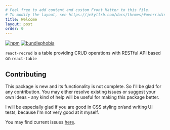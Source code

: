 ```yaml
---
# Feel free to add content and custom Front Matter to this file.
# To modify the layout, see https://jekyllrb.com/docs/themes/#overriding-theme-defaults
title: Welcome
layout: post
order: 0
---
```

[![npm](https://img.shields.io/npm/dt/react-recrud)](https://www.npmjs.com/package/react-recrud)
[![bundlephobia](https://badgen.net/bundlephobia/minzip/react-recrud@0.0.6)](https://bundlephobia.com/result?p=react-recrud@0.0.6)

`react-recrud` is a table providing CRUD operations with RESTful API based on `react-table`


## Contributing
This package is new and its functionality is not complete. So I'll be glad for any contribution. You may either resolve existing issues or suggest your own ideas - any kind of help will be useful for making this package better.

I will be especially glad if you are good in CSS styling or/and writing UI tests, because I'm not very good at it myself.

You may find current issues [here](https://github.com/qpep3b/react-recrud/issues).